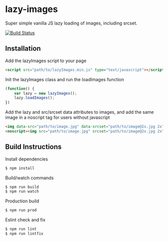 # lazy-images

Super simple vanilla JS lazy loading of images, including srcset.

[![Build Status](https://travis-ci.org/cdbusby/lazy-images.svg?branch=master)](https://travis-ci.org/cdbusby/lazy-images)

## Installation

Add the lazyImages script to your page

```html
<script src="path/to/lazyImages.min.js" type="text/javascript"></script>
```

Init the lazyImages class and run the loadImages function

```javascript
(function() {
    var lazy = new lazyImages();
    lazy.loadImages();
})
```

Add the lazy and src/srcset data attributes to images, and add the same image in a noscript tag for users without javascript

```html
<img data-src="path/to/image.jpg" data-srcset="path/to/image@2x.jpg 2x" data-lazy="true" alt="">
<noscript><img src="path/to/image.jpg" srcset="path/to/image@2x.jpg 2x" alt=""></noscript>
```

## Build Instructions

Install dependencies

```bash
$ npm install
```

Build/watch commands

```bash
$ npm run build
$ npm run watch
```

Production build

```bash
$ npm run prod
```

Eslint check and fix

```bash
$ npm run lint
$ npm run lintfix
```
